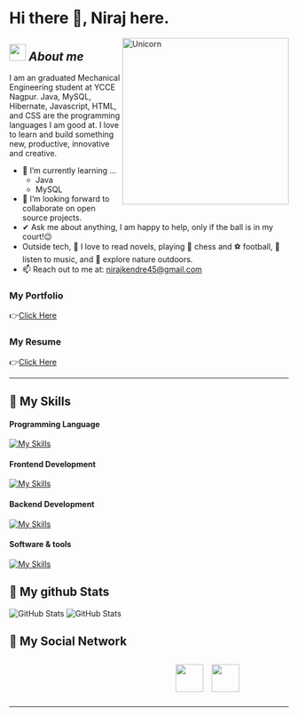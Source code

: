 # Hi there 👋, Niraj here. 

<img align="right" width=300px alt="Unicorn" src="https://media4.giphy.com/media/3o7aCTfyhYawdOXcFW/200w.webp?cid=ecf05e471kvgd7t9ygyepn45l2nripnwhobuf19i6psxe9w4&rid=200w.webp&ct=g" />

## <img src="https://media.giphy.com/media/ObNTw8Uzwy6KQ/giphy.gif" width="30px">&nbsp;***About me***

I am an graduated Mechanical Engineering student at YCCE Nagpur. Java, MySQL, Hibernate, Javascript, HTML, and CSS  are the programming languages I am good at. I love to learn and build something new, productive, innovative and creative.

- 🌱 I’m currently learning ...
  - Java
  - MySQL
- 👯 I’m looking forward to collaborate on open source projects.
- ✔ Ask me about anything, I am happy to help, only if the ball is in my court!😉<br>
- Outside tech, 📖 I love to read novels, playing 👑 chess and ⚽ football, 🎵 listen to music, and 🌴 explore nature outdoors.
- 📫 Reach out to me at: nirajkendre45@gmail.com

<h3>My Portfolio</h3>
<p>👉<a href="https://niraj-kendre-2b4c23.netlify.app/](https://nirajkendre.github.io/)" target="_blank">Click Here</a></p>

<h3>My Resume</h3>
<p>👉<a href="https://drive.google.com/file/d/1SOJo6g58lrpIPt9dy8gRfqeP5ERg2ccA/view?usp=sharing" target="_blank">Click Here</a></p>

----------------------------------------------------------------------------------------------------------------------------------------------------

<h2>📝 My Skills</h2>

<h4>Programming Language </h4>

[![My Skills](https://skillicons.dev/icons?i=java,js)](https://skillicons.dev)

<h4>Frontend Development</h4>

[![My Skills](https://skillicons.dev/icons?i=html,css)](https://skillicons.dev)

<h4>Backend Development</h4>

[![My Skills](https://skillicons.dev/icons?i=hibernate,spring,mysql)](https://skillicons.dev)

<h4>Software & tools</h4>

[![My Skills](https://skillicons.dev/icons?i=idea,github,netlify,eclipse)](https://skillicons.dev)

<h2>👀 My github Stats</h2>

<div>  
  <p align="left">
   <div>
   <img src="https://github-readme-streak-stats.herokuapp.com/?user=NirajKendre" alt="GitHub Stats" /> 
    <img src="https://github-readme-stats.vercel.app/api?username=NirajKendre" alt="GitHub Stats" /> 
  </div>
</div>

<div>


</div>
<h2>👯 My Social Network<h2>
<div>
        <a style="margin-left: 300px;" target="_blank" href="https://www.instagram.com/_ni__raj/">
            <img  style="width: 50px;height: 50px;" src="https://img.icons8.com/ultraviolet/2x/instagram-new.png"></a>
        <a style="margin-left: 10px;" target="_blank" href="https://www.linkedin.com/in/niraj-kendre-669459219/">
            <img style="width: 50px;height: 50px;" src="https://img.icons8.com/office/2x/linkedin.png" ></a>
 </div>

---------------------------------------------------------------------------------------------------------------------



